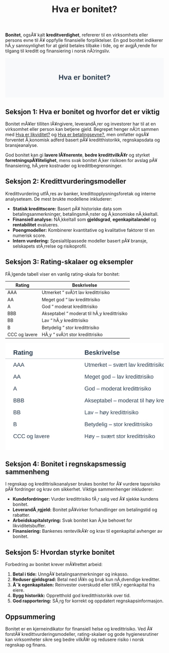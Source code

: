 ﻿---
title: "Hva er bonitet?"
meta_title: "Hva er bonitet?"
meta_description: '**Bonitet**, ogsÃ¥ kalt **kreditverdighet**, refererer til en virksomhets eller persons evne til Ã¥ oppfylle finansielle forpliktelser. En god bonitet indikerer...'
slug: hva-er-bonitet
type: blog
layout: pages/single
---

**Bonitet**, ogsÃ¥ kalt **kreditverdighet**, refererer til en virksomhets eller persons evne til Ã¥ oppfylle finansielle forpliktelser. En god bonitet indikerer hÃ¸y sannsynlighet for at gjeld betales tilbake i tide, og er avgjÃ¸rende for tilgang til kreditt og finansiering i norsk nÃ¦ringsliv.

![Hva er bonitet?](hva-er-bonitet-image.svg)

## Seksjon 1: Hva er bonitet og hvorfor det er viktig

Bonitet mÃ¥ler tilliten lÃ¥ngivere, leverandÃ¸rer og investorer har til at en virksomhet eller person kan betjene gjeld. Begrepet henger nÃ¦rt sammen med [Hva er likviditet?](/blogs/regnskap/hva-er-likviditet "Hva er Likviditet? Komplett Guide til Likviditetsstyring og Analyse") og [Hva er betalingsevne?](/blogs/regnskap/hva-er-betalingsevne "Hva er Betalingsevne? En Komplett Guide til Likviditet og Soliditet"), men omfatter ogsÃ¥ forventet Ã¸konomisk adferd basert pÃ¥ kreditthistorikk, regnskapsdata og bransjeanalyse.

God bonitet kan gi **lavere lÃ¥nerente**, **bedre kredittvilkÃ¥r** og styrket **forretningspÃ¥litelighet**, mens svak bonitet Ã¸ker risikoen for avslag pÃ¥ finansiering, hÃ¸yere kostnader og kredittbegrensninger.

## Seksjon 2: Kredittvurderingsmodeller

Kredittvurdering utfÃ¸res av banker, kredittopplysningsforetak og interne analyseteam. De mest brukte modellene inkluderer:

* **Statisk kredittscore:** Basert pÃ¥ historiske data som betalingsanmerkninger, betalingsmÃ¸nster og Ã¸konomiske nÃ¸kkeltall.
* **Finansiell analyse:** NÃ¸kkeltall som **gjeldsgrad**, **egenkapitalandel** og **rentabilitet** evalueres.
* **Poengmodeller:** Kombinerer kvantitative og kvalitative faktorer til en numerisk score.
* **Intern vurdering:** Spesialtilpassede modeller basert pÃ¥ bransje, selskapets stÃ¸rrelse og risikoprofil.

## Seksjon 3: Rating-skalaer og eksempler

FÃ¸lgende tabell viser en vanlig rating-skala for bonitet:

| Rating | Beskrivelse |
| ------ | ----------- |
| AAA    | Utmerket “ svÃ¦rt lav kredittrisiko |
| AA     | Meget god “ lav kredittrisiko |
| A      | God “ moderat kredittrisiko |
| BBB    | Akseptabel “ moderat til hÃ¸y kredittrisiko |
| BB     | Lav “ hÃ¸y kredittrisiko |
| B      | Betydelig “ stor kredittrisiko |
| CCC og lavere | HÃ¸y “ svÃ¦rt stor kredittrisiko |

![Rating-skala for kredittvurdering](bonitet-rating-scale.svg)

## Seksjon 4: Bonitet i regnskapsmessig sammenheng

I regnskap og kredittrisikoanalyser brukes bonitet for Ã¥ vurdere tapsrisiko pÃ¥ fordringer og krav om sikkerhet. Viktige sammenhenger inkluderer:

* **Kundefordringer:** Vurder kredittrisiko fÃ¸r salg ved Ã¥ sjekke kundens bonitet.
* **LeverandÃ¸rgjeld:** Bonitet pÃ¥virker forhandlinger om betalingstid og rabatter.
* **Arbeidskapitalstyring:** Svak bonitet kan Ã¸ke behovet for likviditetsbuffer.
* **Finansiering:** Bankenes rentevilkÃ¥r og krav til egenkapital avhenger av bonitet.

## Seksjon 5: Hvordan styrke bonitet

Forbedring av bonitet krever mÃ¥lrettet arbeid:

1. **Betal i tide:** UnngÃ¥ betalingsanmerkninger og inkasso.
2. **Reduser gjeldsgrad:** Betal ned lÃ¥n og bruk kun nÃ¸dvendige kreditter.
3. **Ã˜k egenkapitalen:** Reinvester overskudd eller tilfÃ¸r egenkapital fra eiere.
4. **Bygg historikk:** Oppretthold god kreditthistorikk over tid.
5. **God rapportering:** SÃ¸rg for korrekt og oppdatert regnskapsinformasjon.

## Oppsummering

Bonitet er en kjerneindikator for finansiell helse og kredittrisiko. Ved Ã¥ forstÃ¥ kredittvurderingsmodeller, rating-skalaer og gode hygienesrutiner kan virksomheter sikre seg bedre vilkÃ¥r og redusere risiko i norsk regnskap og finans.







